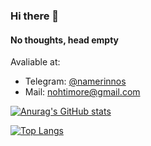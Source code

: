 ### Hi there 👋

#### No thoughts, head empty

Avaliable at:
<ul>
  <li>Telegram: <a href='https://t.me/namerinnos'> @namerinnos </a> </li>
  <li>Mail: <a href='mailto:nohtimore@gmail.com'> nohtimore@gmail.com </a> </li>
</ul>

<div>
  
[![Anurag's GitHub stats](https://github-readme-stats.vercel.app/api?username=arsenalnox&theme=gruvbox&count_private=true)](https://github.com/anuraghazra/github-readme-stats)

  
[![Top Langs](https://github-readme-stats.vercel.app/api/top-langs/?username=arsenalnox&theme=gruvbox)](https://github.com/anuraghazra/github-readme-stats)

 </div>
